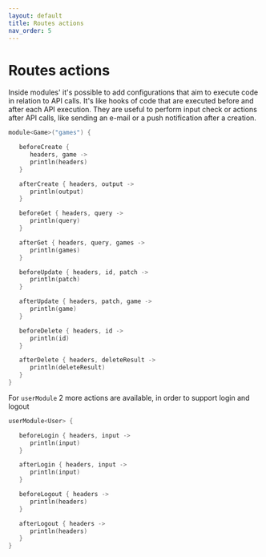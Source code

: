 ```yaml
---
layout: default
title: Routes actions
nav_order: 5
---
```


# Routes actions

Inside modules' it's possible to add configurations that aim to execute code in relation to API calls.
It's like hooks of code that are executed before and after each API execution. They are useful to perform input check or actions after API calls, like sending an e-mail or a push notification after a creation.

```kotlin
module<Game>("games") {

   beforeCreate {
      headers, game ->
      println(headers)
   }

   afterCreate { headers, output ->
      println(output)
   }

   beforeGet { headers, query ->
      println(query)
   }

   afterGet { headers, query, games ->
      println(games)
   }

   beforeUpdate { headers, id, patch ->
      println(patch)
   }

   afterUpdate { headers, patch, game ->
      println(game)
   }

   beforeDelete { headers, id ->
      println(id)
   }

   afterDelete { headers, deleteResult ->
      println(deleteResult)
   }
}
```

For `userModule` 2 more actions are available, in order to support login and logout
```kotlin
userModule<User> {

   beforeLogin { headers, input ->
      println(input)
   }

   afterLogin { headers, input ->
      println(input)
   }

   beforeLogout { headers ->
      println(headers)
   }

   afterLogout { headers ->
      println(headers)
   }
}
```
